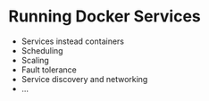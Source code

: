 # Running Docker Services

* Services instead containers
* Scheduling
* Scaling
* Fault tolerance
* Service discovery and networking
* ...
